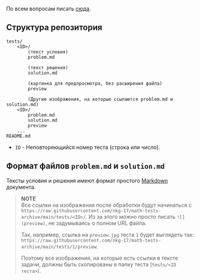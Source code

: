 По всем вопросам писать [сюда](https://t.me/xfnty).

## Структура репозитория
```
tests/
    <ID>/
        (текст условия) 
        problem.md

        (текст решения) 
        solution.md

        (картинка для предпросмотра, без расширения файла) 
        preview

        (Другие изображения, на которые ссылаются problem.md и solution.md)
    <ID>/
        problem.md
        solution.md
        preview
    ...
README.md
```
- `ID` - Неповторяющийся номер теста (строка или число).

## Формат файлов `problem.md` и `solution.md`
Тексты условия и решения имеют формат 
простого [Markdown](https://guides.hexlet.io/ru/markdown/) документа.

> **NOTE**  
> Все ссылки на изображения после обработки будут начинаться с 
> `https://raw.githubusercontent.com/nkg-17/math-tests-archive/main/tests/<ID>/`.
> Из за этого можно просто писать `![](preview)`, не задумываясь о полном URL 
> файла.
> 
> Так, например, ссылка на `preview.jpg` теста `1` будет выглядеть так: 
> `https://raw.githubusercontent.com/nkg-17/math-tests-archive/main/tests/1/preview`. 
> 
> Поэтому все изображения, на которые есть ссылки в тексте задачи, должны быть
> скопированы в папку теста (`tests/<ID теста>`).
